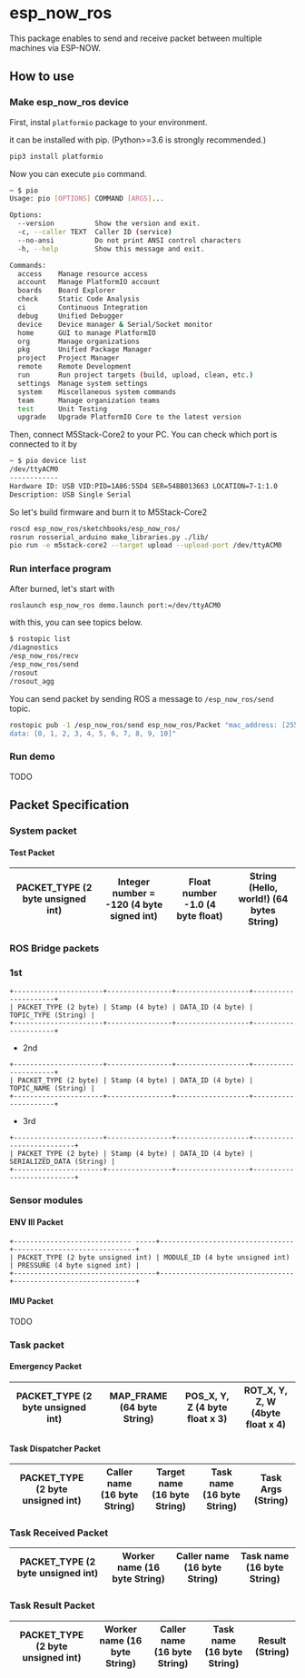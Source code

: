 # esp_now_ros

This package enables to send and receive packet between multiple machines via ESP-NOW.

## How to use

### Make esp_now_ros device

First, instal `platformio` package to your environment.

it can be installed with pip. (Python>=3.6 is strongly recommended.)

```bash
pip3 install platformio
```

Now you can execute `pio` command.

```bash
~ $ pio
Usage: pio [OPTIONS] COMMAND [ARGS]...

Options:
  --version          Show the version and exit.
  -c, --caller TEXT  Caller ID (service)
  --no-ansi          Do not print ANSI control characters
  -h, --help         Show this message and exit.

Commands:
  access    Manage resource access
  account   Manage PlatformIO account
  boards    Board Explorer
  check     Static Code Analysis
  ci        Continuous Integration
  debug     Unified Debugger
  device    Device manager & Serial/Socket monitor
  home      GUI to manage PlatformIO
  org       Manage organizations
  pkg       Unified Package Manager
  project   Project Manager
  remote    Remote Development
  run       Run project targets (build, upload, clean, etc.)
  settings  Manage system settings
  system    Miscellaneous system commands
  team      Manage organization teams
  test      Unit Testing
  upgrade   Upgrade PlatformIO Core to the latest version
```

Then, connect M5Stack-Core2 to your PC. You can check which port is connected to it by

```bash
~ $ pio device list
/dev/ttyACM0
------------
Hardware ID: USB VID:PID=1A86:55D4 SER=54BB013663 LOCATION=7-1:1.0
Description: USB Single Serial
```

So let's build firmware and burn it to M5Stack-Core2

```bash
roscd esp_now_ros/sketchbooks/esp_now_ros/
rosrun rosserial_arduino make_libraries.py ./lib/
pio run -e m5stack-core2 --target upload --upload-port /dev/ttyACM0
```

### Run interface program

After burned, let's start with 

```bash
roslaunch esp_now_ros demo.launch port:=/dev/ttyACM0
```

with this, you can see topics below.

```bash
$ rostopic list
/diagnostics
/esp_now_ros/recv
/esp_now_ros/send
/rosout
/rosout_agg

```

You can send packet by sending ROS a message to `/esp_now_ros/send` topic.

```bash
rostopic pub -1 /esp_now_ros/send esp_now_ros/Packet "mac_address: [255, 255, 255, 255, 255, 255]
data: [0, 1, 2, 3, 4, 5, 6, 7, 8, 9, 10]"
```

### Run demo

TODO

## Packet Specification

### System packet

#### Test Packet

| PACKET_TYPE (2 byte unsigned int) | Integer number = -120 (4 byte signed int) | Float number -1.0 (4 byte float) | String (Hello, world!) (64 bytes String) |
|-|-|-|-|

### ROS Bridge packets

### 1st

```
+----------------------+----------------+------------------+---------------------+
| PACKET_TYPE (2 byte) | Stamp (4 byte) | DATA_ID (4 byte) | TOPIC_TYPE (String) |
+----------------------+----------------+------------------+---------------------+
```

- 2nd

```
+----------------------+----------------+------------------+---------------------+
| PACKET_TYPE (2 byte) | Stamp (4 byte) | DATA_ID (4 byte) | TOPIC_NAME (String) |
+----------------------+----------------+------------------+---------------------+
```

- 3rd

```
+----------------------+----------------+------------------+--------------------------+
| PACKET_TYPE (2 byte) | Stamp (4 byte) | DATA_ID (4 byte) | SERIALIZED_DATA (String) |
+----------------------+----------------+------------------+--------------------------+
```

### Sensor modules

#### ENV III Packet

```
+----------------------------- -----+---------------------------------+------------------------------+
| PACKET_TYPE (2 byte unsigned int) | MODULE_ID (4 byte unsigned int) | PRESSURE (4 byte signed int) |
+-----------------------------------+---------------------------------+------------------------------+
```

#### IMU Packet

TODO

### Task packet

#### Emergency Packet

| PACKET_TYPE (2 byte unsigned int) | MAP_FRAME (64 byte String) | POS_X, Y, Z (4 byte float x 3) | ROT_X, Y, Z, W (4byte float x 4) |
|-|-|-|-|

#### Task Dispatcher Packet

| PACKET_TYPE (2 byte unsigned int) | Caller name (16 byte String) | Target name (16 byte String) | Task name (16 byte String) | Task Args (String) |
|-|-|-|-|-|

### Task Received Packet

| PACKET_TYPE (2 byte unsigned int) | Worker name (16 byte String) | Caller name (16 byte String) | Task name (16 byte String) |
|-|-|-|-|

### Task Result Packet

| PACKET_TYPE (2 byte unsigned int) | Worker name (16 byte String) | Caller name (16 byte String) | Task name (16 byte String) | Result (String) |
|-|-|-|-|-|
